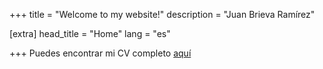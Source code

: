 +++
title = "Welcome to my website!"
description = "Juan Brieva Ramírez"

[extra]
head_title = "Home"
lang = "es"

+++
Puedes encontrar mi CV completo [aquí](/CV.pdf)